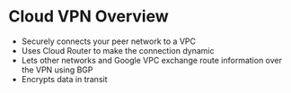 # Cloud VPN Overview

* Securely connects your peer network to a VPC
* Uses Cloud Router to make the connection dynamic
* Lets other networks and Google VPC exchange route information over the VPN using BGP
* Encrypts data in transit